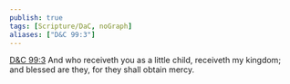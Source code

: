 ```yaml
---
publish: true
tags: [Scripture/DaC, noGraph]
aliases: ["D&C 99:3"]
---
```

[D&C 99:3](https://churchofjesuschrist.org/study/scriptures/dc-testament/dc/99?lang=eng&id=p3#p3) And who receiveth you as a little child, receiveth my kingdom; and blessed are they, for they shall obtain mercy.
